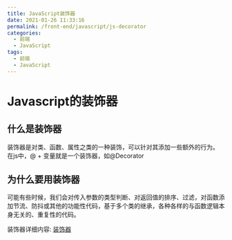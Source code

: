 ```yaml
---
title: JavaScript装饰器
date: 2021-01-26 11:33:16
permalink: /front-end/javascript/js-decorator
categories:
  - 前端
  - JavaScript
tags:
  - 前端
  - JavaScript
---
```

# Javascript的装饰器

## 什么是装饰器

装饰器是对类、函数、属性之类的一种装饰，可以针对其添加一些额外的行为。
在js中，@ + 变量就是一个装饰器，如@Decorator

## 为什么要用装饰器

可能有些时候，我们会对传入参数的类型判断、对返回值的排序、过滤，对函数添加节流、防抖或其他的功能性代码，基于多个类的继承，各种各样的与函数逻辑本身无关的、重复性的代码。

装饰器详细内容: [装饰器](https://segmentfault.com/a/1190000015566627)
